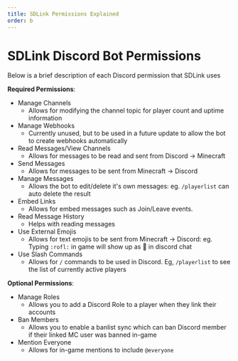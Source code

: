 ```yaml
---
title: SDLink Permissions Explained
order: b
---
```


# SDLink Discord Bot Permissions

Below is a brief description of each Discord permission that SDLink uses

**Required Permissions**:

- Manage Channels
  - Allows for modifying the channel topic for player count and uptime information
- Manage Webhooks
  - Currently unused, but to be used in a future update to allow the bot to create webhooks automatically
- Read Messages/View Channels
  - Allows for messages to be read and sent from Discord -> Minecraft
- Send Messages
  - Allows for messages to be sent from Minecraft -> Discord
- Manage Messages
  - Allows the bot to edit/delete it's own messages: eg. `/playerlist` can auto delete the result
- Embed Links
  - Allows for embed messages such as Join/Leave events.
- Read Message History
  - Helps with reading messages
- Use External Emojis
  - Allows for text emojis to be sent from Minecraft -> Discord: eg. Typing `:rofl:` in game will show up as 🤣 in discord chat
- Use Slash Commands
  - Allows for `/` commands to be used in Discord. Eg, `/playerlist` to see the list of currently active players

**Optional Permissions**:

- Manage Roles
  - Allows you to add a Discord Role to a player when they link their accounts
- Ban Members
  - Allows you to enable a banlist sync which can ban Discord member if their linked MC user was banned in-game
- Mention Everyone
  - Allows for in-game mentions to include `@everyone`
